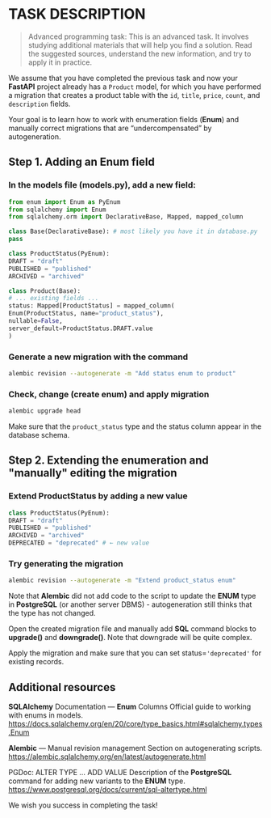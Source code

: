 # TASK DESCRIPTION

> Advanced programming task:
> This is an advanced task. It involves studying additional materials that will help you find a solution. Read the suggested sources, understand the new information, and try to apply it in practice.

We assume that you have completed the previous task and now your **FastAPI** project already has a `Product` model, for which you have performed a migration that creates a product table with the `id`, `title`, `price`, `count`, and `description` fields.

Your goal is to learn how to work with enumeration fields (**Enum**) and manually correct migrations that are “undercompensated” by autogeneration.

## Step 1. Adding an Enum field

### In the models file (models.py), add a new field:

```python
from enum import Enum as PyEnum
from sqlalchemy import Enum
from sqlalchemy.orm import DeclarativeBase, Mapped, mapped_column

class Base(DeclarativeBase): # most likely you have it in database.py
pass

class ProductStatus(PyEnum):
DRAFT = "draft"
PUBLISHED = "published"
ARCHIVED = "archived"

class Product(Base):
# ... existing fields ...
status: Mapped[ProductStatus] = mapped_column(
Enum(ProductStatus, name="product_status"),
nullable=False,
server_default=ProductStatus.DRAFT.value
)
```

### Generate a new migration with the command

```bash
alembic revision --autogenerate -m "Add status enum to product"
```

### Check, change (create enum) and apply migration

```bash
alembic upgrade head
```

Make sure that the `product_status` type and the status column appear in the database schema.

## Step 2. Extending the enumeration and "manually" editing the migration

### Extend ProductStatus by adding a new value

```python
class ProductStatus(PyEnum):
DRAFT = "draft"
PUBLISHED = "published"
ARCHIVED = "archived"
DEPRECATED = "deprecated" # ← new value
```

### Try generating the migration

```bash
alembic revision --autogenerate -m "Extend product_status enum"
```

Note that **Alembic** did not add code to the script to update the **ENUM** type in **PostgreSQL** (or another server DBMS) - autogeneration still thinks that the type has not changed.

Open the created migration file and manually add **SQL** command blocks to **upgrade()** and **downgrade()**. Note that downgrade will be quite complex.

Apply the migration and make sure that you can set status=`'deprecated'` for existing records.

## Additional resources

**SQLAlchemy** Documentation — **Enum** Columns
Official guide to working with enums in models.
<https://docs.sqlalchemy.org/en/20/core/type_basics.html#sqlalchemy.types.Enum>

**Alembic** — Manual revision management
Section on autogenerating scripts.
<https://alembic.sqlalchemy.org/en/latest/autogenerate.html>

PGDoc: ALTER TYPE … ADD VALUE
Description of the **PostgreSQL** command for adding new variants to the **ENUM** type.
<https://www.postgresql.org/docs/current/sql-altertype.html>

We wish you success in completing the task!

